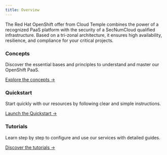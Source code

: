 ```yaml
---
title: Overview
---
```


The Red Hat OpenShift offer from Cloud Temple combines the power of a recognized PaaS platform with the security of a SecNumCloud qualified infrastructure. Based on a tri-zonal architecture, it ensures high availability, resilience, and compliance for your critical projects.


<div class="card-grid">
  <div class="card">
    <h3>Concepts</h3>
    <p>Discover the essential bases and principles to understand and master our OpenShift PaaS.</p>
    <a href="concepts" class="card-link">Explore the concepts &rarr;</a>
  </div>
  <div class="card">
    <h3>Quickstart</h3>
    <p>Start quickly with our resources by following clear and simple instructions.</p>
    <a href="quickstart" class="card-link">Launch the Quickstart &rarr;</a>
  </div>
    <div class="card">
    <h3>Tutorials</h3>
    <p>Learn step by step to configure and use our services with detailed guides.</p>
    <a href="tutorials" class="card-link">Discover the tutorials &rarr;</a>
  </div>
</div>